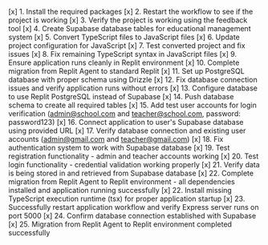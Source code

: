 [x] 1. Install the required packages
[x] 2. Restart the workflow to see if the project is working
[x] 3. Verify the project is working using the feedback tool
[x] 4. Create Supabase database tables for educational management system
[x] 5. Convert TypeScript files to JavaScript files
[x] 6. Update project configuration for JavaScript
[x] 7. Test converted project and fix issues
[x] 8. Fix remaining TypeScript syntax in JavaScript files
[x] 9. Ensure application runs cleanly in Replit environment
[x] 10. Complete migration from Replit Agent to standard Replit
[x] 11. Set up PostgreSQL database with proper schema using Drizzle
[x] 12. Fix database connection issues and verify application runs without errors
[x] 13. Configure database to use Replit PostgreSQL instead of Supabase
[x] 14. Push database schema to create all required tables
[x] 15. Add test user accounts for login verification (admin@school.com and teacher@school.com, password: password123)
[x] 16. Connect application to user's Supabase database using provided URL
[x] 17. Verify database connection and existing user accounts (admin@gmail.com and teacher@gmail.com)
[x] 18. Fix authentication system to work with Supabase database 
[x] 19. Test registration functionality - admin and teacher accounts working
[x] 20. Test login functionality - credential validation working properly
[x] 21. Verify data is being stored in and retrieved from Supabase database
[x] 22. Complete migration from Replit Agent to Replit environment - all dependencies installed and application running successfully
[x] 22. Install missing TypeScript execution runtime (tsx) for proper application startup
[x] 23. Successfully restart application workflow and verify Express server runs on port 5000
[x] 24. Confirm database connection established with Supabase
[x] 25. Migration from Replit Agent to Replit environment completed successfully